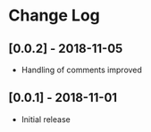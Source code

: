 # Change Log

## [0.0.2] - 2018-11-05

- Handling of comments improved

## [0.0.1] - 2018-11-01

- Initial release